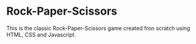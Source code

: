 # Rock-Paper-Scissors
This is the classic Rock-Paper-Scissors game created fron scratch using HTML, CSS and Javascript.
